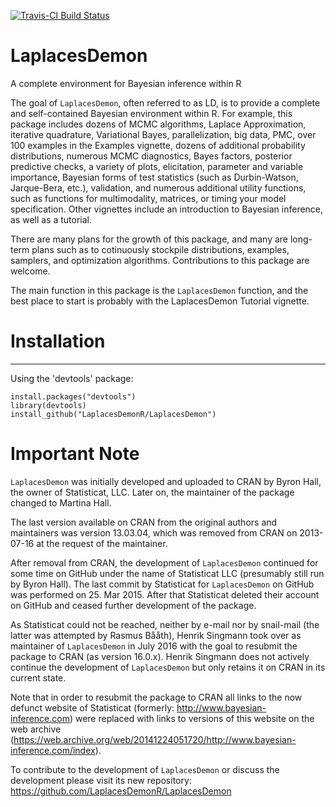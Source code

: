 [![Travis-CI Build Status](https://travis-ci.org/LaplacesDemonR/LaplacesDemon.svg?branch=master)](https://travis-ci.org/LaplacesDemonR/LaplacesDemon)

LaplacesDemon
=============

A complete environment for Bayesian inference within R

The goal of `LaplacesDemon`, often referred to as LD, is to provide a complete and self-contained Bayesian environment within R. For example, this package includes dozens of MCMC algorithms, Laplace Approximation, iterative quadrature, Variational Bayes, parallelization, big data, PMC, over 100 examples in the Examples vignette, dozens of additional probability distributions, numerous MCMC diagnostics, Bayes factors, posterior predictive checks, a variety of plots, elicitation, parameter and variable importance, Bayesian forms of test statistics (such as Durbin-Watson, Jarque-Bera, etc.), validation, and numerous additional utility functions, such as functions for multimodality, matrices, or timing your model specification. Other vignettes include an introduction to Bayesian inference, as well as a tutorial.

There are many plans for the growth of this package, and many are long-term plans such as to cotinuously stockpile distributions, examples, samplers, and optimization algorithms. Contributions to this package are welcome.

The main function in this package is the `LaplacesDemon` function, and the best place to start is probably with the LaplacesDemon Tutorial vignette.

# Installation #
---

Using the 'devtools' package:

    install.packages("devtools")
    library(devtools)
    install_github("LaplacesDemonR/LaplacesDemon")


Important Note
=============

`LaplacesDemon` was initially developed and uploaded to CRAN by Byron Hall, the owner of Statisticat, LLC. Later on, the maintainer of the package changed to Martina Hall. 

The last version available on CRAN from the original authors and maintainers was version 13.03.04, which was removed from CRAN on 2013-07-16 at the request of the maintainer. 

After removal from CRAN, the development of `LaplacesDemon` continued for some time on GitHub under the name of Statisticat LLC (presumably still run by Byron Hall). The last commit by Statisticat for `LaplacesDemon` on GitHub was performed on 25. Mar 2015. After that Statisticat deleted their account on GitHub and ceased further development of the package. 

As Statisticat could not be reached, neither by e-mail nor by snail-mail (the latter was attempted by Rasmus Bååth), Henrik Singmann took over as maintainer of `LaplacesDemon` in July 2016 with the goal to resubmit the package to CRAN (as version 16.0.x). Henrik Singmann does not actively continue the development of `LaplacesDemon` but only retains it on CRAN in its current state.

Note that in order to resubmit the package to CRAN all links to the now defunct website of Statisticat (formerly: http://www.bayesian-inference.com) were replaced with links to versions of this website on the web archive (https://web.archive.org/web/20141224051720/http://www.bayesian-inference.com/index).

To contribute to the development of `LaplacesDemon` or discuss the development please visit its new repository: https://github.com/LaplacesDemonR/LaplacesDemon

